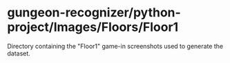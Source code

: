 # gungeon-recognizer/python-project/Images/Floors/Floor1

Directory containing the "Floor1" game-in screenshots used to generate the dataset.